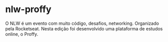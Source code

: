 # nlw-proffy
 O NLW é um evento com muito código, desafios, networking. Organizado pela Rocketseat. Nesta edição foi desenvolvido uma plataforma de estudos online, o Proffy.
